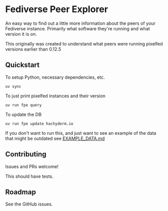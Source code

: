 # Fediverse Peer Explorer

An easy way to find out a little more information about the peers of your Fediverse instance. Primarily what software they're running and what version it is on.

This originally was created to understand what peers were running pixelfed versions earlier than 0.12.5

## Quickstart

To setup Python, necessary dependencies, etc.

```
uv sync
```

To just print pixelfed instances and their version

```
uv run fpe query
```

To update the DB

```
uv run fpe update hachyderm.io
```

If you don't want to run this, and just want to see an example of the data that might be outdated see [EXAMPLE_DATA.md](./EXAMPLE_DATA.md)

## Contributing

Issues and PRs welcome!

This should have tests.

## Roadmap

See the GitHub issues.